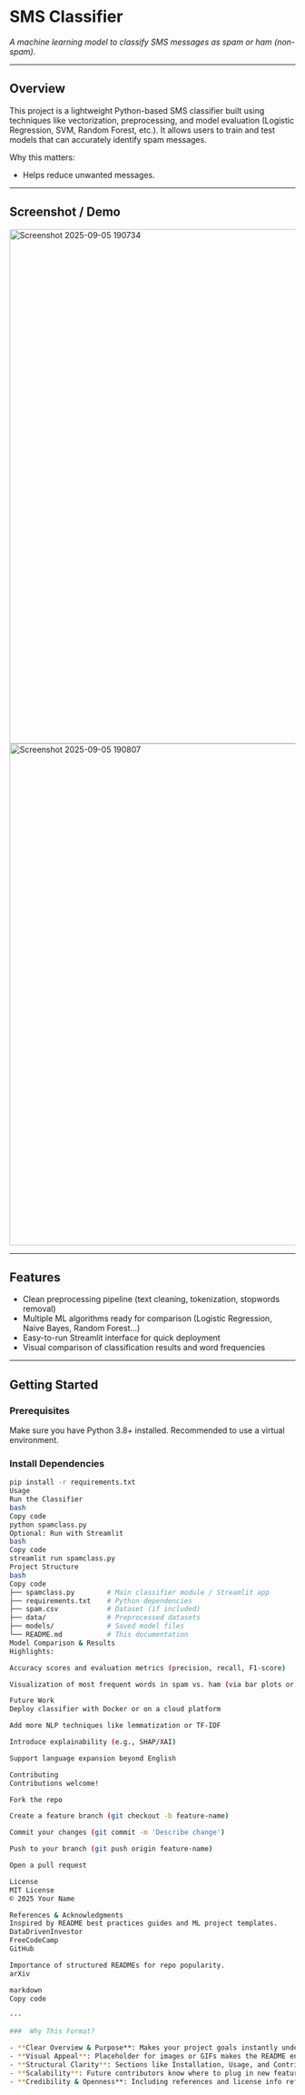 # SMS Classifier

_A machine learning model to classify SMS messages as spam or ham (non-spam)._

---

##  Overview
This project is a lightweight Python-based SMS classifier built using techniques like vectorization, preprocessing, and model evaluation (Logistic Regression, SVM, Random Forest, etc.). It allows users to train and test models that can accurately identify spam messages.

Why this matters:
- Helps reduce unwanted messages.

---

##  Screenshot / Demo
<img width="1902" height="905" alt="Screenshot 2025-09-05 190734" src="https://github.com/user-attachments/assets/0f5c8bea-022d-4033-a50f-c0c0345ae464" />

<img width="1909" height="883" alt="Screenshot 2025-09-05 190807" src="https://github.com/user-attachments/assets/1f32903e-e373-4231-9697-41916bedeb85" />

---

##  Features
- Clean preprocessing pipeline (text cleaning, tokenization, stopwords removal)
- Multiple ML algorithms ready for comparison (Logistic Regression, Naive Bayes, Random Forest…)
- Easy-to-run Streamlit interface for quick deployment
- Visual comparison of classification results and word frequencies

---

##  Getting Started

### Prerequisites
Make sure you have Python 3.8+ installed. Recommended to use a virtual environment.

### Install Dependencies
```bash
pip install -r requirements.txt
Usage
Run the Classifier
bash
Copy code
python spamclass.py
Optional: Run with Streamlit
bash
Copy code
streamlit run spamclass.py
Project Structure
bash
Copy code
├── spamclass.py        # Main classifier module / Streamlit app
├── requirements.txt    # Python dependencies
├── spam.csv            # Dataset (if included)
├── data/               # Preprocessed datasets
├── models/             # Saved model files
└── README.md           # This documentation
Model Comparison & Results
Highlights:

Accuracy scores and evaluation metrics (precision, recall, F1-score)

Visualization of most frequent words in spam vs. ham (via bar plots or word clouds)

Future Work
Deploy classifier with Docker or on a cloud platform

Add more NLP techniques like lemmatization or TF-IDF

Introduce explainability (e.g., SHAP/XAI)

Support language expansion beyond English

Contributing
Contributions welcome!

Fork the repo

Create a feature branch (git checkout -b feature-name)

Commit your changes (git commit -m 'Describe change')

Push to your branch (git push origin feature-name)

Open a pull request

License
MIT License
© 2025 Your Name

References & Acknowledgments
Inspired by README best practices guides and ML project templates. 
DataDrivenInvestor
FreeCodeCamp
GitHub

Importance of structured READMEs for repo popularity. 
arXiv

markdown
Copy code

---

###  Why This Format?

- **Clear Overview & Purpose**: Makes your project goals instantly understandable.
- **Visual Appeal**: Placeholder for images or GIFs makes the README engaging and more intuitive :contentReference[oaicite:3]{index=3}.
- **Structural Clarity**: Sections like Installation, Usage, and Contribution guide users effortlessly.
- **Scalability**: Future contributors know where to plug in new features.
- **Credibility & Openness**: Including references and license info reflects professionalism.
